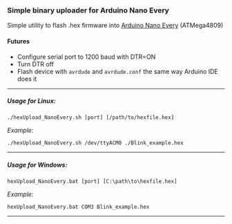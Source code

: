 ### Simple binary uploader for Arduino Nano Every

Simple utility to flash .hex firmware into [Arduino Nano Every](https://docs.arduino.cc/hardware/nano-every) (ATMega4809)
#### Futures
- Configure serial port to 1200 baud with DTR=ON
- Turn DTR off
- Flash device with `avrdude` and `avrdude.conf` the same way Arduino IDE does it
---
##### Usage for Linux:
`./hexUpload_NanoEvery.sh [port] [/path/to/hexfile.hex]`

_Example:_

`./hexUpload_NanoEvery.sh /dev/ttyACM0 ./Blink_example.hex`

---
##### Usage for Windows:
`hexUpload_NanoEvery.bat [port] [C:\path\to\hexfile.hex]`

_Example:_

`hexUpload_NanoEvery.bat COM3 Blink_example.hex`

---
